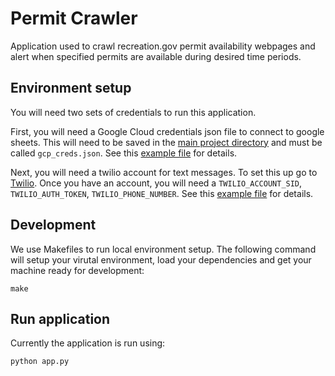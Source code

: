 # Permit Crawler
Application used to crawl recreation.gov permit availability webpages and alert when specified permits are available during desired time periods.


## Environment setup
You will need two sets of credentials to run this application. 

First, you will need a Google Cloud credentials json file to connect to google sheets. This will need to be saved in the [main project directory](https://github.com/talfers/garebear/) and must be called `gcp_creds.json`. See this [example file](https://github.com/talfers/garebear/blob/main/gcp_creds.example.json) for details.

Next, you will need a twilio account for text messages. To set this up go to [Twilio](htts://www.twilio.com). Once you have an account, you will need a `TWILIO_ACCOUNT_SID`, `TWILIO_AUTH_TOKEN`, `TWILIO_PHONE_NUMBER`. See this [example file](https://github.com/talfers/garebear/blob/main/secrets.example.env) for details.


## Development
We use Makefiles to run local environment setup. The following command will setup your virutal environment, load your dependencies and get your machine ready for development:
```shell
make
```

## Run application
Currently the application is run using:
```shell
python app.py
```